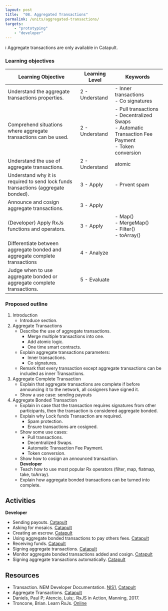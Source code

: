 ```yaml
---
layout: post
title:  "08. Aggregated Transactions"
permalink: /units/aggregated-transactions/
targets: 
    - "prototyping"
    - "developer"
---
```


  ℹ️ Aggregate transactions are only available in Catapult.

### Learning objectives

| Learning Objective | Learning Level | Keywords |
| --- | --- | --- |
| Understand the aggregate transactions  properties. | 2 - Understand | - Inner transactions <br> - Co signatures |
| Comprehend situations where aggregate transactions can be used. | 2 - Understand | - Pull transactions <br> - Decentralized Swaps <br> - Automatic Transaction Fee Payment <br> - Token conversion |
| Understand the use of aggregate transactions. | 2 - Understand | atomic |
| Understand why it is required to send lock funds transactions (aggregate bonded). | 3 - Apply | - Prvent spam  |
| Announce and cosign aggregate transactions.| 3 - Apply | |
| (Developer) Apply RxJs functions and operators. | 3 - Apply |  - Map() <br> - MergeMap() <br> - Filter() <br> - toArray() |
|Differentiate between aggregate bonded and aggregate complete transactions | 4 - Analyze | |
| Judge when to use aggregate bonded or aggregate complete transactions. | 5 - Evaluate |


### Proposed outline

1. Introduction
    * Introduce section.
2. Aggregate Transactions
    * Describe the use of aggregate transactions.
        - Merge multiple transactions into one.
        - Add atomic logic.
        - One time smart contracts.
    * Explain aggregate transactions parameters: 
        - Inner transactions.
        - Co signatures.
    * Remark that every transaction except aggregate transactions can be included as inner Transactions.
3. Aggregate Complete Transaction
    * Explain that aggregate transactions are complete if before announcing it to the network, all cosigners have signed it.
    * Show a use case: sending payouts
4. Aggregate Bonded Transaction
    * Explain in case that the transaction requires signatures from other participants, then the transaction is considered aggregate bonded.
    * Explain why Lock funds Transaction are required.
        - Spam protection.
        - Ensure transactions are cosigned.
    * Show some use cases:
        - Pull transactions.
        - Decentralized Swaps.
        - Automatic Transaction Fee Payment.
        - Token conversion.
    * Show how to cosign an announced transaction.
    <br>**Developer**
    * Teach how to use most popular Rx operators (filter, map, flatmap, take, toArray).
    * Explain how aggregate bonded transactions can be turned into complete.


## Activities

**Developer**                                                             
* Sending payouts. [Catapult](https://nemtech.github.io/guides/transaction/sending-payouts-with-aggregate-complete-transaction.html)
* Asking for mosaics. [Catapult](https://nemtech.github.io/guides/transaction/asking-for-mosaics-with-aggregate-bonded-transaction.html)
* Creating an escrow. [Catapult](https://nemtech.github.io/guides/transaction/creating-an-escrow-with-aggregate-bonded-transaction.html)
* Using aggregate bonded transactions to pay others fees. [Catapult](https://nemtech.github.io/guides/transaction/asking-for-mosaics-with-aggregate-bonded-transaction.html)
* Receiving funds. [Catapult](https://nemtech.github.io/guides/transaction/asking-for-mosaics-with-aggregate-bonded-transaction.html)
* Signing aggregate transactions. [Catapult](https://nemtech.github.io/guides/transaction/signing-announced-aggregate-bonded-transactions.html)
* Monitor aggregate bonded transactions added and cosign. [Catapult](https://nemtech.github.io/guides/blockchain.html#listening-new-blocks)
* Signing aggregate transactions automatically. [Catapult](https://nemtech.github.io/guides/transaction/signing-announced-aggregate-bonded-transactions-automatically.html)

## Resources

* Transaction. NEM Developer Documentation. [NIS1](http://docs.nem.io/en/transaction-components), [Catapult](https://nemtech.github.io/concepts/transaction.html)
* Aggregate Transactions. [Catapult](https://nemtech.github.io/concepts/transaction.html#aggregate-transaction)
* Daniels,  Paul P; Atencio, Luis;. RxJS in Action, Manning, 2017.                                                                  
* Troncone, Brian. Learn RxJs. [Online](https://www.learnrxjs.io/)